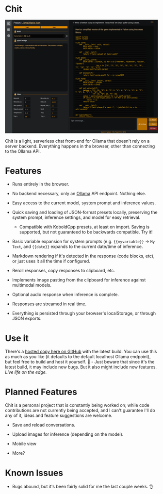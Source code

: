 # Chit

![](/docs/screenshot.png?raw=true)

Chit is a light, serverless chat front-end for Ollama that doesn't rely on a server backend. Everything happens in the browser, other than connecting to the Ollama API.

# Features

-   Runs entirely in the browser.

-   No backend necessary, only an [Ollama](https://ollama.com/) API endpoint. Nothing else.

-   Easy access to the current model, system prompt and inference values.

-   Quick saving and loading of JSON-format presets locally, preserving the system prompt, inference settings, and model for easy retrieval.

    -   Compatible with KoboldCpp presets, at least on import. Saving is supported, but not guaranteed to be backwards compatible. Try it!

-   Basic variable expansion for system prompts (e.g. `{{myvariable}}` -> `My Text`, and `{{date}}` expands to the current date/time of inference.

-   Markdown rendering if it's detected in the response (code blocks, etc), or just uses it all the time if configured.

-   Reroll responses, copy responses to clipboard, etc.

-   Implements image pasting from the clipboard for inference against multimodal models.

-   Optional audio response when inference is complete.

-   Responses are streamed in real time.

-   Everything is persisted through your browser's localStorage, or through JSON exports.

# Use it

There's a [hosted copy here on GitHub](https://fortyseven.github.io/chit/) with the latest build. You can use this as much as you like (it defaults to the default localhost Ollama endpoint), but feel free to build and host it yourself. 🍻 - Just beware that since it's the latest build, it may include new bugs. But it also might include new features. _Live life on the edge._

# Planned Features

Chit is a personal project that is constantly being worked on; while code contributions are not currently being accepted, and I can't guarantee I'll do any of it, ideas and feature suggestions are welcome.

-   Save and reload conversations.

-   Upload images for inference (depending on the model).

-   Mobile view

-   More?

# Known Issues

-   Bugs abound, but it's been fairly solid for me the last couple weeks. 👌
